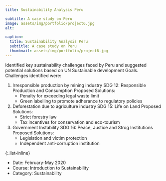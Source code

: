 ```yaml
---
title: Sustainability Analysis Peru

subtitle: A case study on Peru
image: assets/img/portfolio/project6.jpg
alt: 

caption:
  title: Sustainability Analysis Peru
  subtitle: A case study on Peru
  thumbnail: assets/img/portfolio/project6.jpg
---
```

 Identified key sustainability challenges faced by Peru and suggested potential solutions based on UN Sustainable development Goals.
 Challenges identified were:
 1. Irresponsible production by mining industry
    SDG 12: Responsible Production and Consumption 
    Proposed Solutions:
      - Penalty for exceeding legal waste limit
      - Green labelling to promote adherance to regulatory policies
 2. Deforestation due to agriculture industry
    SDG 15: Life on Land
    Proposed Solutions:
      - Strict forestry law
      - Tax incentives for conservation and eco-tourism
 3. Government Instability
    SDG 16: Peace, Justice and Strog Institutions
    Proposed Solutions:
      - Legislation and victim protection
      - Independent anti-corruption institution


{:.list-inline}
- Date: February-May 2020
- Course: Introduction to Sustainability
- Category: Sustainability

